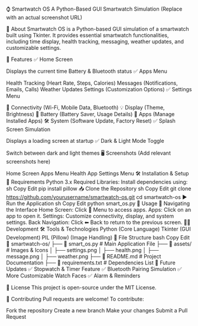 ⌚ Smartwatch OS
A Python-Based GUI Smartwatch Simulation
(Replace with an actual screenshot URL)

📌 About
Smartwatch OS is a Python-based GUI simulation of a smartwatch built using Tkinter. It provides essential smartwatch functionalities, including time display, health tracking, messaging, weather updates, and customizable settings.

🚀 Features
✅ Home Screen

Displays the current time
Battery & Bluetooth status
✅ Apps Menu

Health Tracking (Heart Rate, Steps, Calories)
Messages (Notifications, Emails, Calls)
Weather Updates
Settings (Customization Options)
✅ Settings Menu

📶 Connectivity (Wi-Fi, Mobile Data, Bluetooth)
💡 Display (Theme, Brightness)
🔋 Battery (Battery Saver, Usage Details)
📲 Apps (Manage Installed Apps)
🛠 System (Software Update, Factory Reset)
✅ Splash Screen Simulation

Displays a loading screen at startup
✅ Dark & Light Mode Toggle

Switch between dark and light themes
🖥️ Screenshots
(Add relevant screenshots here)

Home Screen
Apps Menu
Health App
Settings Menu
🛠 Installation & Setup
🔧 Requirements
Python 3.x
Required Libraries:
Install dependencies using:
sh
Copy
Edit
pip install pillow
📥 Clone the Repository
sh
Copy
Edit
git clone https://github.com/yourusername/smartwatch-os.git
cd smartwatch-os
▶️ Run the Application
sh
Copy
Edit
python smart_os.py
📝 Usage
📌 Navigating the Interface
Home Screen: Click 🔘 Menu to access apps.
Apps: Click on an app to open it.
Settings: Customize connectivity, display, and system settings.
Back Navigation: Click ⬅ Back to return to the previous screen.
👨‍💻 Development
🛠 Tools & Technologies
Python (Core Language)
Tkinter (GUI Development)
PIL (Pillow) (Image Handling)
🔧 File Structure
bash
Copy
Edit
📂 smartwatch-os/
 ├── 📄 smart_os.py          # Main Application File
 ├── 📂 assets/              # Images & Icons
 │   ├── settings.png
 │   ├── health.png
 │   ├── message.png
 │   ├── weather.png
 ├── 📄 README.md            # Project Documentation
 ├── 📄 requirements.txt      # Dependencies List
🌟 Future Updates
✅ Stopwatch & Timer Feature
✅ Bluetooth Pairing Simulation
✅ More Customizable Watch Faces
✅ Alarm & Reminders

📜 License
This project is open-source under the MIT License.

🙏 Contributing
Pull requests are welcome! To contribute:

Fork the repository
Create a new branch
Make your changes
Submit a Pull Request
